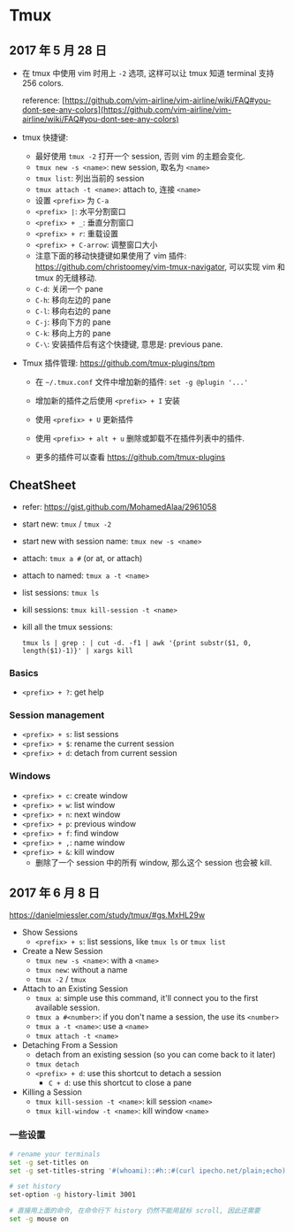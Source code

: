 # Tmux

## 2017 年 5 月 28 日

+   在 tmux 中使用 vim 时用上 `-2` 选项, 这样可以让 tmux 知道 terminal 支持 256 colors.

    reference: [https://github.com/vim-airline/vim-airline/wiki/FAQ#you-dont-see-any-colors](https://github.com/vim-airline/vim-airline/wiki/FAQ#you-dont-see-any-colors)

+   tmux 快捷键:

    +   最好使用 `tmux -2` 打开一个 session, 否则 vim 的主题会变化.
    +   `tmux new -s <name>`: new session, 取名为 `<name>`
    +   `tmux list`: 列出当前的 session
    +   `tmux attach -t <name>`: attach to, 连接 `<name>`
    +   设置 `<prefix>` 为 `C-a`
    +   `<prefix> |`: 水平分割窗口
    +   `<prefix> + _`: 垂直分割窗口
    +   `<prefix> + r`: 重载设置
    +   `<prefix> + C-arrow`: 调整窗口大小
    +   注意下面的移动快捷键如果使用了 vim 插件: https://github.com/christoomey/vim-tmux-navigator, 可以实现 vim 和 tmux 的无缝移动.
    +   `C-d`: 关闭一个 pane
    +   `C-h`: 移向左边的 pane
    +   `C-l`: 移向右边的 pane
    +   `C-j`: 移向下方的 pane
    +   `C-k`: 移向上方的 pane
    +   `C-\`: 安装插件后有这个快捷键, 意思是: previous pane.

+   Tmux 插件管理: https://github.com/tmux-plugins/tpm 

    +   在 `~/.tmux.conf` 文件中增加新的插件: `set -g @plugin '...'`
    +   增加新的插件之后使用 `<prefix> + I` 安装
    +   使用 `<prefix> + U` 更新插件


    +   使用 `<prefix> + alt + u` 删除或卸载不在插件列表中的插件.
    +   更多的插件可以查看 https://github.com/tmux-plugins

## CheatSheet

+   refer: https://gist.github.com/MohamedAlaa/2961058

+   start new: `tmux` / `tmux -2` 

+   start new with session name: `tmux new -s <name>`

+   attach: `tmux a #` (or at, or attach)

+   attach to named: `tmux a -t <name>`

+   list sessions: `tmux ls`

+   kill sessions: `tmux kill-session -t <name>`

+   kill all the tmux sessions:

    `tmux ls | grep : | cut -d. -f1 | awk '{print substr($1, 0, length($1)-1)}' | xargs kill`

### Basics

+ `<prefix> + ?`: get help

### Session management

+ `<prefix> + s`: list sessions
+ `<prefix> + $`: rename the current session
+ `<prefix> + d`: detach from current session

### Windows

+   `<prefix> + c`: create window
+   `<prefix> + w`: list window
+   `<prefix> + n`: next window
+   `<prefix> + p`: previous window
+   `<prefix> + f`: find window
+   `<prefix> + ,`: name window
+   `<prefix> + &`: kill window
    +   删除了一个 session 中的所有 window, 那么这个 session 也会被 kill.



## 2017 年 6 月 8 日

https://danielmiessler.com/study/tmux/#gs.MxHL29w

+ Show Sessions
  + `<prefix> + s`: list sessions, like `tmux ls` or `tmux list`
+ Create a New Session
  + `tmux new -s <name>`: with a `<name>`
  + `tmux new`: without a name
  + `tmux -2` / `tmux`
+ Attach to an Existing Session
  + `tmux a`: simple use this command, it'll connect you to the first available session.
  + `tmux a #<number>`: if you don't name a session, the use its `<number>`
  + `tmux a -t <name>`: use a `<name>`
  + `tmux attach -t <name>`
+ Detaching From a Session
  + detach from an existing session (so you can come back to it later)
  + `tmux detach`
  + `<prefix> + d`: use this shortcut to detach a session
    + `C + d`: use this shortcut to close a pane
+ Killing a Session
  + `tmux kill-session -t <name>`: kill session `<name>`
  + `tmux kill-window -t <name>`: kill window `<name>`

### 一些设置

```bash
# rename your terminals
set -g set-titles on
set -g set-titles-string '#(whoami)::#h::#(curl ipecho.net/plain;echo)'

# set history
set-option -g history-limit 3001

# 直接用上面的命令, 在命令行下 history 仍然不能用鼠标 scroll, 因此还需要
set -g mouse on
```